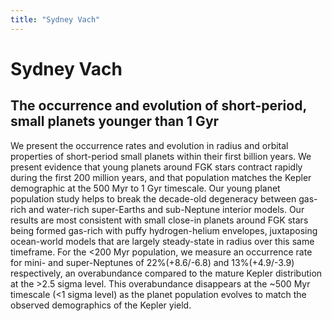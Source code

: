 ```yaml
---
title: "Sydney Vach"
---
```


# Sydney Vach
## The occurrence and evolution of short-period, small planets younger than 1 Gyr

We present the occurrence rates and evolution in radius and orbital properties of short-period small planets within their first billion years. We present evidence that young planets around FGK stars contract rapidly during the first 200 million years, and that population matches the Kepler demographic at the 500 Myr to 1 Gyr timescale. Our young planet population study helps to break the decade-old degeneracy between gas-rich and water-rich super-Earths and sub-Neptune interior models. Our results are most consistent with small close-in planets around FGK stars being formed gas-rich with puffy hydrogen-helium envelopes, juxtaposing ocean-world models that are largely steady-state in radius over this same timeframe. For the <200 Myr population, we measure an occurrence rate for mini- and super-Neptunes of 22%(+8.6/-6.8) and 13%(+4.9/-3.9) respectively, an overabundance compared to the mature Kepler distribution at the >2.5 sigma level. This overabundance disappears at the ~500 Myr timescale (<1 sigma level) as the planet population evolves to match the observed demographics of the Kepler yield.
